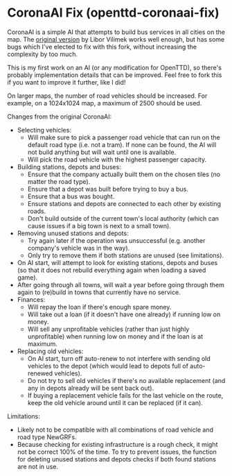 # CoronaAI Fix (openttd-coronaai-fix)
CoronaAI is a simple AI that attempts to build bus services in all cities on the map. The [original version](https://www.tt-forums.net/viewtopic.php?p=1238174) by Libor Vilimek works well enough, but has some bugs which I've elected to fix with this fork, without increasing the complexity by too much.

This is my first work on an AI (or any modification for OpenTTD), so there's probably implementation details that can be improved. Feel free to fork this if you want to improve it further, like I did!

On larger maps, the number of road vehicles should be increased. For example, on a 1024x1024 map, a maximum of 2500 should be used.

Changes from the original CoronaAI:
* Selecting vehicles:
    * Will make sure to pick a passenger road vehicle that can run on the default road type (i.e. not a tram). If none can be found, the AI will not build anything but will wait until one is available.
    * Will pick the road vehicle with the highest passenger capacity.
* Building stations, depots and buses:
    * Ensure that the company actually built them on the chosen tiles (no matter the road type).
    * Ensure that a depot was built before trying to buy a bus.
    * Ensure that a bus was bought.
    * Ensure stations and depots are connected to each other by existing roads.
    * Don't build outside of the current town's local authority (which can cause issues if a big town is next to a small town).
* Removing unused stations and depots:
    * Try again later if the operation was unsuccessful (e.g. another company's vehicle was in the way).
    * Only try to remove them if both stations are unused (see limitations).
* On AI start, will attempt to look for existing stations, depots and buses (so that it does not rebuild everything again when loading a saved game).
* After going through all towns, will wait a year before going through them again to (re)build in towns that currently have no service.
* Finances:
    * Will repay the loan if there's enough spare money.
    * Will take out a loan (if it doesn't have one already) if running low on money.
    * Will sell any unprofitable vehicles (rather than just highly unprofitable) when running low on money and if the loan is at maximum.
* Replacing old vehicles:
    * On AI start, turn off auto-renew to not interfere with sending old vehicles to the depot (which would lead to depots full of auto-renewed vehicles).
    * Do not try to sell old vehicles if there's no available replacement (and any in depots already will be sent back out).
    * If buying a replacement vehicle fails for the last vehicle on the route, keep the old vehicle around until it can be replaced (if it can).

Limitations:
* Likely not to be compatible with all combinations of road vehicle and road type NewGRFs.
* Because checking for existing infrastructure is a rough check, it might not be correct 100% of the time. To try to prevent issues, the function for deleting unused stations and depots checks if both found stations are not in use.